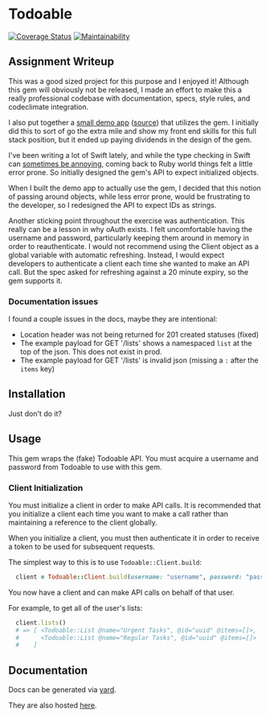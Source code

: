# Todoable

[![Coverage Status](https://coveralls.io/repos/github/sbauch/todoable-sb/badge.svg?branch=coverage-style-docs)](https://coveralls.io/github/sbauch/todoable-sb?branch=coverage-style-docs)
[![Maintainability](https://api.codeclimate.com/v1/badges/f6bc5108df42ab0df74c/maintainability)](https://codeclimate.com/github/sbauch/todoable-sb/maintainability)

## Assignment Writeup

This was a good sized project for this purpose and I enjoyed it! Although this gem will obviously not be released, I made an effort to make this a really professional codebase with documentation, specs, style rules, and codeclimate integration.

I also put together a [small demo app](https://sb-todoable-demo.herokuapp.com/) ([source](https://github.com/sbauch/todoable-sb-demo)) that utilizes the gem. I initially did this to sort of go the extra mile and show my front end skills for this full stack position, but it ended up paying dividends in the design of the gem.

I've been writing a lot of Swift lately, and while the type checking in Swift can [sometimes be annoying](https://twitter.com/sammybauch/status/919956095749316614), coming back to Ruby world things felt a little error prone. So initially designed the gem's API to expect initialized objects.

When I built the demo app to actually use the gem, I decided that this notion of passing around objects, while less error prone, would be frustrating to the developer, so I redesigned the API to expect IDs as strings.

Another sticking point throughout the exercise was authentication. This really can be a lesson in why oAuth exists. I felt uncomfortable having the username and password, particularly keeping them around in memory in order to reauthenticate. I would not recommend using the Client object as a global variable with automatic refreshing. Instead, I would expect developers to authenticate a client each time she wanted to make an API call. But the spec asked for refreshing against a 20 minute expiry, so the gem supports it.

### Documentation issues

I found a couple issues in the docs, maybe they are intentional:
- Location header was not being returned for 201 created statuses (fixed)
- The example payload for GET '/lists' shows a namespaced `list` at the top of the json. This does not exist in prod.
- The example payload for GET '/lists' is invalid json (missing a `:` after the `items` key)

## Installation

Just don't do it?

## Usage

This gem wraps the (fake) Todoable API. You must acquire a username and password from Todoable to use with this gem.

### Client Initialization

You must initialize a client in order to make API calls. It is recommended that you initialize a client each time you want to make a call rather than maintaining a reference to the client globally.

When you initialize a client, you must then authenticate it in order to receive a token to be used for subsequent requests.

The simplest way to this is to use `Todoable::Client.build`:

```ruby
  client = Todoable::Client.build(username: "username", password: "password")
```

You now have a client and can make API calls on behalf of that user.

For example, to get all of the user's lists:

```ruby
  client.lists()
  # => [ <Todoable::List @name="Urgent Tasks", @id="uuid" @items=[]>,
  #      <Todoable::List @name="Regular Tasks", @id="uuid" @items=[]>
  #    ]
```

## Documentation
Docs can be generated via [yard](https://github.com/lsegal/yard#installing).

They are also hosted [here](https://sbauch.github.io/todoable-sb/index.html).
